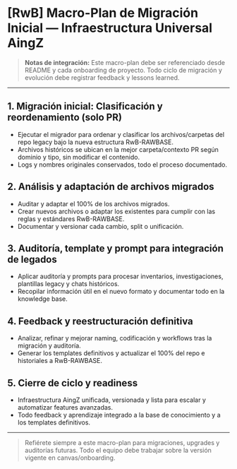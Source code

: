 # [RwB] Macro-Plan de Migración Inicial — Infraestructura Universal AingZ

> **Notas de integración:** Este macro-plan debe ser referenciado desde README y cada onboarding de proyecto. Todo ciclo de migración y evolución debe registrar feedback y lessons learned.

---

## 1. Migración inicial: Clasificación y reordenamiento (solo PR)
- Ejecutar el migrador para ordenar y clasificar los archivos/carpetas del repo legacy bajo la nueva estructura RwB-RAWBASE.
- Archivos históricos se ubican en la mejor carpeta/contexto PR según dominio y tipo, sin modificar el contenido.
- Logs y nombres originales conservados, todo el proceso documentado.

## 2. Análisis y adaptación de archivos migrados
- Auditar y adaptar el 100% de los archivos migrados.
- Crear nuevos archivos o adaptar los existentes para cumplir con las reglas y estándares RwB-RAWBASE.
- Documentar y versionar cada cambio, split o unificación.

## 3. Auditoría, template y prompt para integración de legados
- Aplicar auditoría y prompts para procesar inventarios, investigaciones, plantillas legacy y chats históricos.
- Recopilar información útil en el nuevo formato y documentar todo en la knowledge base.

## 4. Feedback y reestructuración definitiva
- Analizar, refinar y mejorar naming, codificación y workflows tras la migración y auditoría.
- Generar los templates definitivos y actualizar el 100% del repo e historiales a RwB-RAWBASE.

## 5. Cierre de ciclo y readiness
- Infraestructura AingZ unificada, versionada y lista para escalar y automatizar features avanzadas.
- Todo feedback y aprendizaje integrado a la base de conocimiento y a los templates definitivos.

---

> Refiérete siempre a este macro-plan para migraciones, upgrades y auditorías futuras. Todo el equipo debe trabajar sobre la versión vigente en canvas/onboarding.

